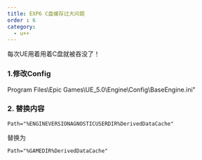 ```yaml
---
title: EXP6 C盘缓存过大问题
order : 6
category:
  - u++
---
```



<chatmessage avatar="../../assets/emoji/hh.png" :avatarWidth="40">
每次UE用着用着C盘就被吞没了！
</chatmessage>


### 1.修改Config

Program Files\Epic Games\UE_5.0\Engine\Config\BaseEngine.ini"


### 2. 替换内容

```Path="%ENGINEVERSIONAGNOSTICUSERDIR%DerivedDataCache"```

替换为  

```Path="%GAMEDIR%DerivedDataCache"```
